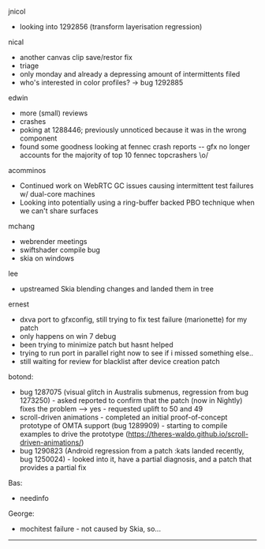 jnicol
* looking into 1292856 (transform layerisation regression)



nical
* another canvas clip save/restor fix
* triage
* only monday and already a depressing amount of intermittents filed
* who's interested in color profiles? -> bug 1292885



edwin
* more (small) reviews
* crashes
* poking at 1288446; previously unnoticed because it was in the wrong component
* found some goodness looking at fennec crash reports -- gfx no longer accounts for the majority of top 10 fennec topcrashers \o/



acomminos
* Continued work on WebRTC GC issues causing intermittent test failures w/ dual-core machines
* Looking into potentially using a ring-buffer backed PBO technique when we can't share surfaces



mchang
* webrender meetings
* swiftshader compile bug
* skia on windows



lee
* upstreamed Skia blending changes and landed them in tree



ernest
* dxva port to gfxconfig, still trying to fix test failure (marionette) for my patch
* only happens on win 7 debug
* been trying to minimize patch but hasnt helped
* trying to run port in parallel right now to see if i missed something else..
* still waiting for review for blacklist after device creation patch



botond:
  - bug 1287075 (visual glitch in Australis submenus, regression from bug 1273250)
          - asked reported to confirm that the patch (now in Nightly) fixes the problem --> yes
          - requested uplift to 50 and 49
  - scroll-driven animations
          - completed an initial proof-of-concept prototype of OMTA support (bug 1289909)
          - starting to compile examples to drive the prototype (https://theres-waldo.github.io/scroll-driven-animations/)
  - bug 1290823 (Android regression from a patch :kats landed recently, bug 1250024)
          - looked into it, have a partial diagnosis, and a patch that provides a partial fix



Bas:
* needinfo



George:
* mochitest failure - not caused by Skia, so...

________________


